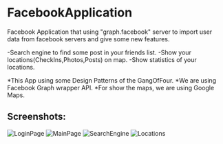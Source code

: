 # FacebookApplication

Facebook Application that using "graph.facebook" server to import user data from facebook servers and give some new features.

-Search engine to find some post in your friends list.
-Show your locations(CheckIns,Photos,Posts) on map.
-Show statistics of your locations.

*This App using some Design Patterns of the GangOfFour.
*We are using Facebook Graph wrapper API.
*For show the maps, we are using Google Maps.

## Screenshots:

![LoginPage](https://user-images.githubusercontent.com/55482825/75816291-99372c80-5d9d-11ea-9f2d-66b81f9ccf00.JPG)
![MainPage](https://user-images.githubusercontent.com/55482825/75816293-99cfc300-5d9d-11ea-9303-b657c52ece86.JPG)
![SearchEngine](https://user-images.githubusercontent.com/55482825/75816294-99cfc300-5d9d-11ea-9278-3f279fee05d6.JPG)
![Locations](https://user-images.githubusercontent.com/55482825/75816290-9805ff80-5d9d-11ea-9722-a32e60d6f3d9.JPG)

